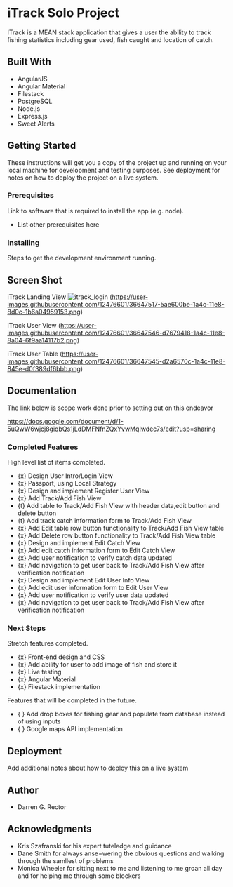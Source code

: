 # iTrack Solo Project

ITrack is a MEAN stack application that gives a user the ability to track fishing statistics including gear used, fish caught and location of catch.

## Built With

* AngularJS
* Angular Material
* Filestack
* PostgreSQL
* Node.js
* Express.js
* Sweet Alerts


## Getting Started

These instructions will get you a copy of the project up and running on your local machine for development and testing purposes. See deployment for notes on how to deploy the project on a live system.

### Prerequisites

Link to software that is required to install the app (e.g. node).

- List other prerequisites here


### Installing

Steps to get the development environment running.

## Screen Shot

iTrack Landing View
![itrack_login](https://user-images.githubusercontent.com/12476601/36647573-50a24990-1a4d-11e8-83ff-76e7fc4f9a42.png)
(https://user-images.githubusercontent.com/12476601/36647517-5ae600be-1a4c-11e8-8d0c-1b6a04959153.png)

iTrack User View
(https://user-images.githubusercontent.com/12476601/36647546-d7679418-1a4c-11e8-8a04-6f9aa14117b2.png)

iTrack User Table
(https://user-images.githubusercontent.com/12476601/36647545-d2a6570c-1a4c-11e8-845e-d0f389df6bbb.png)

## Documentation
 The link below is scope work done prior to setting out on this endeavor

https://docs.google.com/document/d/1-5uQwW6wjcj8giqbQs1jLdDMFNfnZQxYvwMqIwdec7s/edit?usp=sharing

### Completed Features

High level list of items completed.

- {x} Design User Intro/Login View
- {x} Passport, using Local Strategy
- {x} Design and implement Register User View
- {x} Add Track/Add Fish View
- {t} Add table to Track/Add Fish View with header data,edit button and delete button
- {t} Add track catch information form to Track/Add Fish View
- {x} Add Edit table row button functionality to Track/Add Fish View table
- {x} Add Delete row button functionality to Track/Add Fish View table
- {x} Design and implement Edit Catch View
- {x} Add edit catch information form to Edit Catch View
- {x} Add user notification to verify catch data updated
- {x} Add navigation to get user back to Track/Add Fish View after verification notification
- {x} Design and implement Edit User Info View
- {x} Add edit user information form to Edit User View
- {x} Add user notification to verify user data updated
- {x} Add navigation to get user back to Track/Add Fish View after verification notification

### Next Steps

Stretch features completed.

- {x} Front-end design and CSS 
- {x} Add ability for user to add image of fish and store it
- {x} Live testing
- {x} Angular Material 
- {x} Filestack implementation

Features that will be completed in the future.

- { } Add drop boxes for fishing gear and populate from database instead of using inputs
- { } Google maps API implementation


## Deployment

Add additional notes about how to deploy this on a live system

## Author

* Darren G. Rector


## Acknowledgments

* Kris Szafranski for his expert tuteledge and guidance
* Dane Smith for always anse=wering the obvious questions and walking through the samllest of problems
* Monica Wheeler for sitting next to me and listening to me groan all day and for helping me through some blockers

